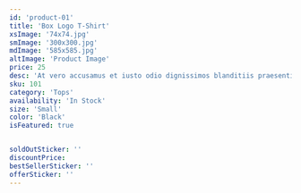 ```yaml
---
id: 'product-01'
title: 'Box Logo T-Shirt'
xsImage: '74x74.jpg'
smImage: '300x300.jpg'
mdImage: '585x585.jpg'
altImage: 'Product Image'
price: 25
desc: 'At vero accusamus et iusto odio dignissimos blanditiis praesentiums dolores molest.'
sku: 101
category: 'Tops'
availability: 'In Stock'
size: 'Small'
color: 'Black'
isFeatured: true


soldOutSticker: ''
discountPrice: 
bestSellerSticker: ''
offerSticker: ''
---
```

